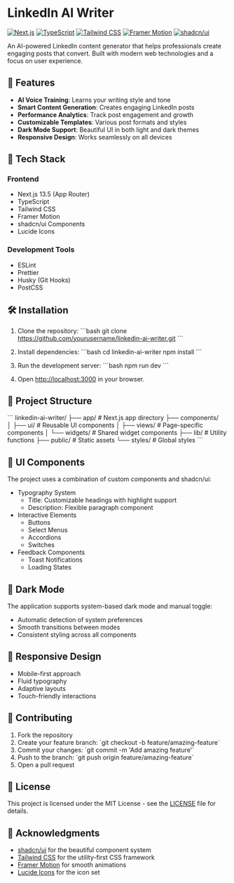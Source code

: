 # LinkedIn AI Writer

[![Next.js](https://img.shields.io/badge/Next.js-13.5-black?style=for-the-badge&logo=next.js)](https://nextjs.org/)
[![TypeScript](https://img.shields.io/badge/TypeScript-5.0-blue?style=for-the-badge&logo=typescript)](https://www.typescriptlang.org/)
[![Tailwind CSS](https://img.shields.io/badge/Tailwind_CSS-3.0-38B2AC?style=for-the-badge&logo=tailwind-css)](https://tailwindcss.com/)
[![Framer Motion](https://img.shields.io/badge/Framer_Motion-10.16-ff69b4?style=for-the-badge&logo=framer)](https://www.framer.com/motion/)
[![shadcn/ui](https://img.shields.io/badge/shadcn/ui-latest-black?style=for-the-badge)](https://ui.shadcn.com/)

An AI-powered LinkedIn content generator that helps professionals create engaging posts that convert. Built with modern web technologies and a focus on user experience.

## 🌟 Features

- **AI Voice Training**: Learns your writing style and tone
- **Smart Content Generation**: Creates engaging LinkedIn posts
- **Performance Analytics**: Track post engagement and growth
- **Customizable Templates**: Various post formats and styles
- **Dark Mode Support**: Beautiful UI in both light and dark themes
- **Responsive Design**: Works seamlessly on all devices

## 🚀 Tech Stack

### Frontend
- Next.js 13.5 (App Router)
- TypeScript
- Tailwind CSS
- Framer Motion
- shadcn/ui Components
- Lucide Icons

### Development Tools
- ESLint
- Prettier
- Husky (Git Hooks)
- PostCSS

## 🛠️ Installation

1. Clone the repository:
\`\`\`bash
git clone https://github.com/yourusername/linkedin-ai-writer.git
\`\`\`

2. Install dependencies:
\`\`\`bash
cd linkedin-ai-writer
npm install
\`\`\`

3. Run the development server:
\`\`\`bash
npm run dev
\`\`\`

4. Open [http://localhost:3000](http://localhost:3000) in your browser.

## 📁 Project Structure

\`\`\`
linkedin-ai-writer/
├── app/                   # Next.js app directory
├── components/           
│   ├── ui/               # Reusable UI components
│   ├── views/            # Page-specific components
│   └── widgets/          # Shared widget components
├── lib/                  # Utility functions
├── public/              # Static assets
└── styles/              # Global styles
\`\`\`

## 🎨 UI Components

The project uses a combination of custom components and shadcn/ui:

- Typography System
  - Title: Customizable headings with highlight support
  - Description: Flexible paragraph component
- Interactive Elements
  - Buttons
  - Select Menus
  - Accordions
  - Switches
- Feedback Components
  - Toast Notifications
  - Loading States

## 🌙 Dark Mode

The application supports system-based dark mode and manual toggle:
- Automatic detection of system preferences
- Smooth transitions between modes
- Consistent styling across all components

## 📱 Responsive Design

- Mobile-first approach
- Fluid typography
- Adaptive layouts
- Touch-friendly interactions

## 🤝 Contributing

1. Fork the repository
2. Create your feature branch: \`git checkout -b feature/amazing-feature\`
3. Commit your changes: \`git commit -m 'Add amazing feature'\`
4. Push to the branch: \`git push origin feature/amazing-feature\`
5. Open a pull request

## 📄 License

This project is licensed under the MIT License - see the [LICENSE](LICENSE) file for details.

## 🙏 Acknowledgments

- [shadcn/ui](https://ui.shadcn.com/) for the beautiful component system
- [Tailwind CSS](https://tailwindcss.com/) for the utility-first CSS framework
- [Framer Motion](https://www.framer.com/motion/) for smooth animations
- [Lucide Icons](https://lucide.dev/) for the icon set 